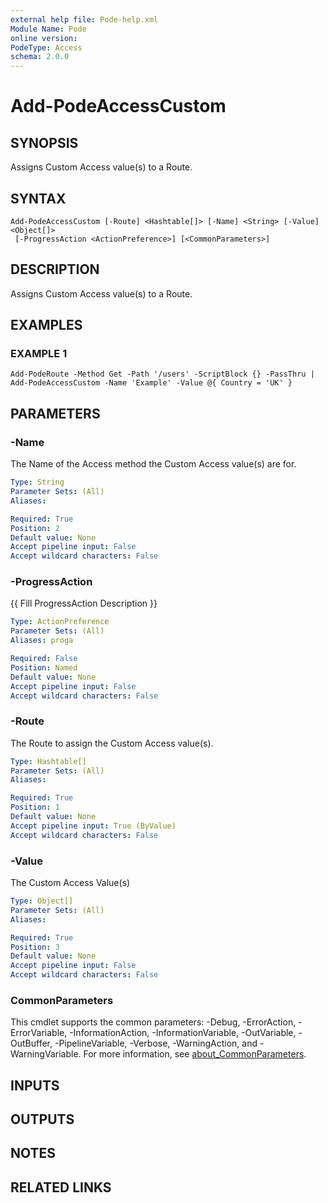 ```yaml
---
external help file: Pode-help.xml
Module Name: Pode
online version:
PodeType: Access
schema: 2.0.0
---
```


# Add-PodeAccessCustom

## SYNOPSIS
Assigns Custom Access value(s) to a Route.

## SYNTAX

```
Add-PodeAccessCustom [-Route] <Hashtable[]> [-Name] <String> [-Value] <Object[]>
 [-ProgressAction <ActionPreference>] [<CommonParameters>]
```

## DESCRIPTION
Assigns Custom Access value(s) to a Route.

## EXAMPLES

### EXAMPLE 1
```
Add-PodeRoute -Method Get -Path '/users' -ScriptBlock {} -PassThru | Add-PodeAccessCustom -Name 'Example' -Value @{ Country = 'UK' }
```

## PARAMETERS

### -Name
The Name of the Access method the Custom Access value(s) are for.

```yaml
Type: String
Parameter Sets: (All)
Aliases:

Required: True
Position: 2
Default value: None
Accept pipeline input: False
Accept wildcard characters: False
```

### -ProgressAction
{{ Fill ProgressAction Description }}

```yaml
Type: ActionPreference
Parameter Sets: (All)
Aliases: proga

Required: False
Position: Named
Default value: None
Accept pipeline input: False
Accept wildcard characters: False
```

### -Route
The Route to assign the Custom Access value(s).

```yaml
Type: Hashtable[]
Parameter Sets: (All)
Aliases:

Required: True
Position: 1
Default value: None
Accept pipeline input: True (ByValue)
Accept wildcard characters: False
```

### -Value
The Custom Access Value(s)

```yaml
Type: Object[]
Parameter Sets: (All)
Aliases:

Required: True
Position: 3
Default value: None
Accept pipeline input: False
Accept wildcard characters: False
```

### CommonParameters
This cmdlet supports the common parameters: -Debug, -ErrorAction, -ErrorVariable, -InformationAction, -InformationVariable, -OutVariable, -OutBuffer, -PipelineVariable, -Verbose, -WarningAction, and -WarningVariable. For more information, see [about_CommonParameters](http://go.microsoft.com/fwlink/?LinkID=113216).

## INPUTS

## OUTPUTS

## NOTES

## RELATED LINKS
